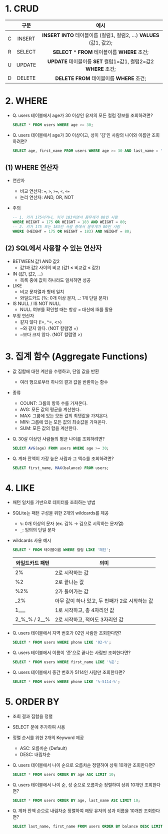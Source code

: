 # 1. CRUD

|      |  구문  |                             예시                             |
| :--: | :----: | :----------------------------------------------------------: |
|  C   | INSERT | **INSERT INTO** 테이블이름 (컬럼1, 컬럼2, …) **VALUES** (값1, 값2); |
|  R   | SELECT |       **SELECT** * **FROM** 테이블이름 **WHERE** 조건;       |
|  U   | UPDATE | **UPDATE** 테이블이름 **SET** 컬럼1=값1, 컬럼2=값2 **WHERE** 조건; |
|  D   | DELETE |          **DELETE FROM** 테이블이름 **WHERE** 조건;          |



# 2. WHERE

- Q. users 테이블에서 age가 30 이상인 유저의 모든 컬럼 정보를 조회하려면?

  ```sql
  SELECT * FROM users WHERE age >= 30;
  ```

- Q. users 테이블에서 age가 30 이상이고, 성이 '김'인 사람의 나이와 이름만 조회하려면?

  ```sql
  SELECT age, first_name FROM users WHERE age >= 30 AND last_name = '김';
  ```



## (1) WHERE 연산자

- 연산자

  - 비교 연산자: `=`, `>`, `>=`, `<`, `<=`
  - 논리 연산자: AND, OR, NOT

- 주의

  ```sql
  -- 1. 키가 175이거나, 키가 183이면서 몸무게가 80인 사람
  WHERE HEIGHT = 175 OR HEIGHT = 183 AND WEIGHT = 80;
  -- 2. 키가 175 또는 183인 사람 중에서 몸무게가 80인 사람
  WHERE (HEIGHT = 175 OR HEIGHT = 183) AND WEIGHT = 80;
  ```



## (2) SQL에서 사용할 수 있는 연산자

- BETWEEN 값1 AND 값2
  - 값1과 값2 사이의 비교 (값1 ≤ 비교값 ≤ 값2)
- IN (값1, 값2, …)
  - 목록 중에 값이 하나라도 일치하면 성공
- LIKE
  - 비교 문자열과 형태 일치
  - 와일드카드 (%: 0개 이상 문자, _: 1개 단일 문자)
- IS NULL / IS NOT NULL
  - NULL 여부를 확인할 때는 항상 = 대신에 IS를 활용
- 부정 연산자
  - 같지 않다 (!=, ^=, <>)
  - ~와 같지 않다. (NOT 칼럼명 =)
  - ~보다 크지 않다. (NOT 칼럼명 >)



# 3. 집계 함수 (Aggregate Functions)

- 값 집합에 대한 계산을 수행하고, 단일 값을 반환
  - 여러 행으로부터 하나의 결과 값을 반환하는 함수
- 종류
  - COUNT: 그룹의 항목 수를 가져온다.
  - AVG: 모든 값의 평균을 계산한다.
  - MAX: 그룹에 있는 모든 값의 최댓값을 가져온다.
  - MIN: 그룹에 있는 모든 값의 최솟값을 가져온다.
  - SUM: 모든 값의 합을 계산한다.



- Q. 30살 이상인 사람들의 평균 나이를 조회하려면?

  ```sql
  SELECT AVG(age) FROM users WHERE age >= 30;
  ```

- Q. 계좌 잔액이 가장 높은 사람과 그 액수를 조회하려면?

  ```sql
  SELECT first_name, MAX(balance) FROM users;
  ```



# 4. LIKE

- 패턴 일치를 기반으로 데이터를 조회하는 방법
- SQLite는 패턴 구성을 위한 2개의 wildcards를 제공
  - `%`: 0개 이상의 문자 (ex. 김% → 김으로 시작하는 문자열)
  - `_`: 임의의 단일 문자



- wildcards 사용 예시

  ```sql
  SELECT * FROM 테이블이름 WHERE 컬럼 LIKE '패턴';
  ```

  | 와일드카드 패턴 | 의미                                           |
  | --------------- | ---------------------------------------------- |
  | 2%              | 2로 시작하는 값                                |
  | %2              | 2로 끝나는 값                                  |
  | %2%             | 2가 들어가는 값                                |
  | _2%             | 아무 값이 하나 있고, 두 번째가 2로 시작하는 값 |
  | 1___            | 1로 시작하고, 총 4자리인 값                    |
  | 2\_%_% / 2__%   | 2로 시작하고, 적어도 3자리인 값                |



- Q. users 테이블에서 지역 번호가 02인 사람만 조회한다면?

  ```sql
  SELECT * FROM users WHERE phone LIKE '02-%';
  ```

- Q. users 테이블에서 이름이 '준'으로 끝나는 사람만 조회한다면?

  ```sql
  SELECT * FROM users WHERE first_name LIKE '%준';
  ```

- Q. users 테이블에서 중간 번호가 5114인 사람만 조회한다면?

  ```sql
  SELECT * FROM users WHERE phone LIKE '%-5114-%';
  ```



# 5. ORDER BY

- 조회 결과 집합을 정렬
- SELECT 문에 추가하여 사용
- 정렬 순서를 위한 2개의 Keyword 제공
  - ASC: 오름차순 (Default)
  - DESC: 내림차순



- Q. users 테이블에서 나이 순으로 오름차순 정렬하여 상위 10개만 조회한다면?

  ```sql
  SELECT * FROM users ORDER BY age ASC LIMIT 10;
  ```

- Q. users 테이블에서 나이 순, 성 순으로 오름차순 정렬하여 상위 10개만 조회한다면?

  ```sql
  SELECT * FROM users ORDER BY age, last_name ASC LIMIT 10;
  ```

- Q. 계좌 잔액 순으로 내림차순 정렬하여 해당 유저의 성과 이름을 10개만 조회한다면?

  ```sql
  SELECT last_name, first_name FROM users ORDER BY balance DESC LIMIT 10;
  ```